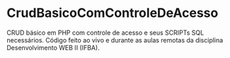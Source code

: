 # CrudBasicoComControleDeAcesso
 CRUD básico em PHP com controle de acesso e seus SCRIPTs SQL necessários. Código feito ao vivo e durante as aulas remotas da disciplina Desenvolvimento WEB II (IFBA). 
